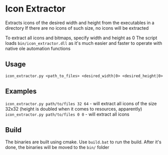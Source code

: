 # Icon Extractor

Extracts icons of the desired width and height from the executables in a directory
If there are no icons of such size, no icons will be extracted

To extract all icons and bitmaps, specify width and height as 0
The script loads `bin/icon_extractor.dll` as it's much easier and faster to operate with native ole automation functions

## Usage

`icon_extractor.py <path_to_files> <desired_width|0> <desired_height|0>`


## Examples

`icon_extractor.py path/to/files 32 64` - will extract all icons of the size 32x32 (height is doubled when it comes to resources, apparently)
`icon_extractor.py path/to/files 0 0` - will extract all icons



## Build

The binaries are built using cmake. Use `build.bat` to run the build. After it's done, the binaries will be moved to the `bin/` folder